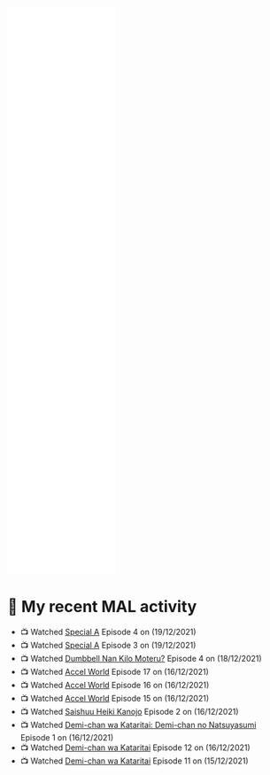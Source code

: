![Metrics](https://github.com/noxan-dev/noxan-dev/blob/main/github-metrics.svg)

# 🌸 My recent MAL activity

<!-- MAL_ACTIVITY:start -->

- 📺 Watched [Special A](https://myanimelist.net/anime/3470) Episode 4 on (19/12/2021)
- 📺 Watched [Special A](https://myanimelist.net/anime/3470) Episode 3 on (19/12/2021)
- 📺 Watched [Dumbbell Nan Kilo Moteru?](https://myanimelist.net/anime/39026) Episode 4 on (18/12/2021)
- 📺 Watched [Accel World](https://myanimelist.net/anime/11759) Episode 17 on (16/12/2021)
- 📺 Watched [Accel World](https://myanimelist.net/anime/11759) Episode 16 on (16/12/2021)
- 📺 Watched [Accel World](https://myanimelist.net/anime/11759) Episode 15 on (16/12/2021)
- 📺 Watched [Saishuu Heiki Kanojo](https://myanimelist.net/anime/529) Episode 2 on (16/12/2021)
- 📺 Watched [Demi-chan wa Kataritai: Demi-chan no Natsuyasumi](https://myanimelist.net/anime/35823) Episode 1 on (16/12/2021)
- 📺 Watched [Demi-chan wa Kataritai](https://myanimelist.net/anime/33988) Episode 12 on (16/12/2021)
- 📺 Watched [Demi-chan wa Kataritai](https://myanimelist.net/anime/33988) Episode 11 on (15/12/2021)

<!-- MAL_ACTIVITY:end -->
